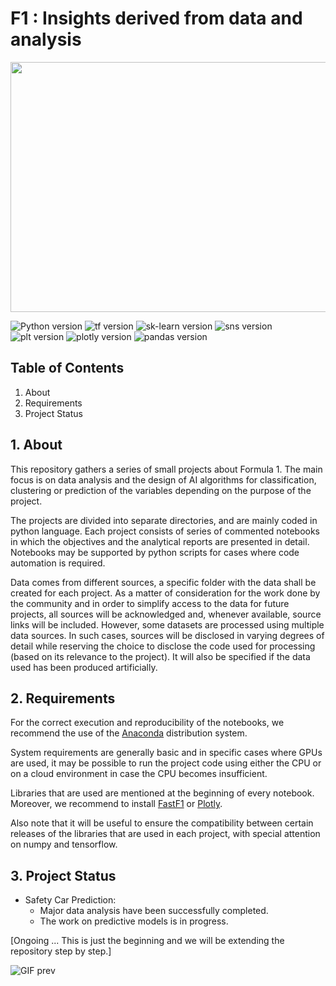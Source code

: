 # F1 : Insights derived from data and analysis 

<img src="https://media.giphy.com/media/v1.Y2lkPTc5MGI3NjExYjdkMmQyMDI0MDYwZmY4MzFjZmRiOTY2MmM2ZGJkZmE2ZTYxOWUzZSZlcD12MV9pbnRlcm5hbF9naWZzX2dpZklkJmN0PWc/HhqZhrNadc1TihqxJk/giphy.gif" width="640" height="400"></center>

![Python version](https://img.shields.io/badge/python-3.9.5-blue)
![tf version](https://img.shields.io/badge/tensorflow-2.5.0%20-orange)
![sk-learn version](https://img.shields.io/badge/scikit--learn-1.2.1%20-green)
![sns version](https://img.shields.io/badge/seaborn-0.12.2%20-blueviolet)
![plt version](https://img.shields.io/badge/matplotlib-3.6.2%20-informational)
![plotly version](https://img.shields.io/badge/plotly-5.13.0%20-blueviolet)
![pandas version](https://img.shields.io/badge/pandas-2.0.3%20-gray)



## Table of Contents
1. About
2. Requirements
3. Project Status

## 1. About
This repository gathers a series of small projects about Formula 1. The main focus is on data analysis and the design of AI algorithms for classification, clustering or prediction of the variables depending on the purpose of the project. 

The projects are divided into separate directories, and are mainly coded in python language. Each project consists of series of commented notebooks in which the objectives and the analytical reports are presented in detail. Notebooks may be supported by python scripts for cases where code automation is required. 

Data comes from different sources, a specific folder with the data shall be created for each project. As a matter of consideration for the work done by the community and in order to simplify access to the data for future projects, all sources will be acknowledged and, whenever available, source links will be included.
However, some datasets are processed using multiple data sources. In such cases, sources will be disclosed in varying degrees of detail while reserving the choice to disclose the code used for processing (based on its relevance to the project). It will also be specified if the data used has been produced artificially.

## 2. Requirements
For the correct execution and reproducibility of the notebooks, we recommend the use of the [Anaconda](https://www.anaconda.com/download) distribution system.

System requirements are generally basic and in specific cases where GPUs are used, it may be possible to run the project code using either the CPU or on a cloud environment in case the CPU becomes insufficient.

Libraries that are used are mentioned at the beginning of every notebook. Moreover, we recommend to install [FastF1](https://pypi.org/project/fastf1/) or [Plotly](https://plotly.com/python/getting-started/).

Also note that it will be useful to ensure the compatibility between certain releases of the libraries that are used in each project, with special attention on numpy and tensorflow.

## 3. Project Status

  - Safety Car Prediction:
    - Major data analysis have been successfully completed. 
    - The work on predictive models is in progress.

[Ongoing ... This is just the beginning and we will be extending the repository step by step.]

![GIF prev](https://media.giphy.com/media/v1.Y2lkPTc5MGI3NjExYmNlM2FkNDNmZGYxZTFmNGRhMDE5ZjQ4NjM2MzAwOWQyNzQxNDBmZiZlcD12MV9pbnRlcm5hbF9naWZzX2dpZklkJmN0PWc/LXTvBYlhAmHHeidlq8/giphy.gif)

